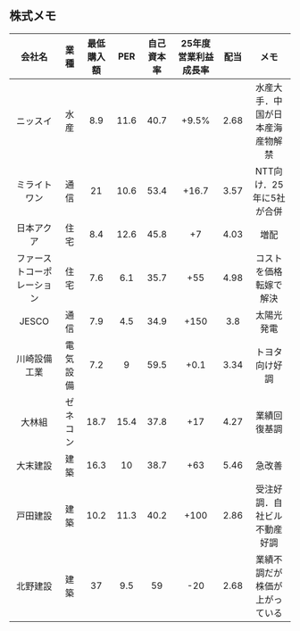 ## 株式メモ

| 会社名 | 業種 | 最低購入額 | PER | 自己資本率 | 25年度営業利益成長率 | 配当 | メモ |
|:-:|:-:|:-:|:-:|:-:|:-:|:-:|:-:|
| ニッスイ | 水産 | 8.9 | 11.6 | 40.7 | +9.5% | 2.68 | 水産大手．中国が日本産海産物解禁 |
| ミライトワン | 通信 | 21 | 10.6 | 53.4 | +16.7 | 3.57 | NTT向け．25年に5社が合併 |
| 日本アクア | 住宅 | 8.4 | 12.6 | 45.8 | +7 | 4.03 | 増配 |
| ファーストコーポレーション | 住宅 | 7.6 | 6.1 | 35.7 | +55 | 4.98 | コストを価格転嫁で解決 |
| JESCO | 通信 | 7.9 | 4.5 | 34.9 | +150 | 3.8 | 太陽光発電 |
| 川崎設備工業 | 電気設備 | 7.2 | 9 | 59.5 | +0.1 | 3.34 | トヨタ向け好調 |
| 大林組 | ゼネコン | 18.7 | 15.4 | 37.8 | +17 | 4.27 | 業績回復基調 |
| 大末建設 | 建築 | 16.3 | 10 | 38.7 | +63 | 5.46 | 急改善 |
| 戸田建設 | 建築 | 10.2 | 11.3 | 40.2 | +100 | 2.86 | 受注好調．自社ビル不動産好調 |
| 北野建設 | 建築 | 37 | 9.5 | 59 | -20 | 2.68 | 業績不調だが株価が上がっている |
